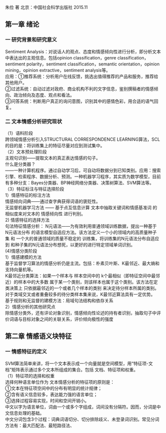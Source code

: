 朱俭 著  北京：中国社会科学出版社 2015.11
## 第一章  绪论

### 一 研究背景和研究意义

  Sentiment Analysis：对说话人的观点、态度和情感倾向性进行分析，即分析文本中表达出的主观信息。包括opinion classification，genre classification，sentiment polarity，sentiment classification，semantic orientation，opinion mining，opinion extractive，sentiment analysis等。<br>
  应用：①推荐系统：分析用户在线反馈，挑选出值得推荐的产品和服务，推荐给其他用户。<br>
       ②过滤系统：自动过滤对政府、商业机构不利的文字信息，鉴别撰稿者的情感倾向、政治倾向及态度、观点和看法。<br>
       ③问答系统：判断用户真正的询问意图，识别其中的感情色彩，用合适的语气回复。<br>
### 二 文本情感分析研究现状

  （1）语料阶段<br>
    跨领域情感分析引入STRUCTURAL CORRESPONDENCE LEARNING算法，SCL的目的是：将训练集上的特征尽量对应到测试集中。<br>
  （2）文本预处理阶段<br>
   主观句识别——提取文本的真正表达情感的句子。<br>
   什么是分类器？<br>
   ——一种计算机程序。通过自动学习后，可自动将数据分到已知类别。应用：搜索引擎、检索程序、数据分析、预测。一种机器学习程序，其实质为数学模型，目前有多种分支：Bayes分类器、BP神经网络分类器、决策树算法、SVM算法等。<br>
   （3）特征标注与特征选择阶段<br>
     1）情感特征的标注方法<br>
        情感倾向词典——通过查字典获得词语的褒贬性。<br>
        无监督机器学习方法 —— 基于点互信息计算 文本中抽取关键词和情感基准词 的相似度来对文本的 情感倾向性 进行判别。<br>
     2) 情感特征的选择方法<br>
       句法特征情感分析： N元语法——为有效利用普通领域训练数据，提出一种基于 N元语法分布 的语言模型自适应方法。该方法定义一个小的领域内的高质量种子集 和 一个大的普通领域的质量不稳定的 训练集，将训练集的N元语法分布自适应到 和种子集的N元语法分布想死，以更好的进行特定领域单词识别。  <br>
   (4)情感分类阶段<br>
     1）情感建模的方法<br>
       基于监督学习算法的情感分析仍是主流。包括：朴素贝叶斯、K最邻近、最大熵和支持向量机等。<br>
         K最邻近分类算法：如果一个样本与 样本空间中的 k个最相似（即特征空间中最邻近）的样本中的大多数 属于某一个类别，则该样本也属于这个类别。该方法在定类决策上 只依据最邻近的一个或者几个样本的类别 来决定待分样本所属的类别。对于类域交叉或者重叠较多的待分类样本集来说，K最邻近算法具有一定优势。<br>
       基于规则和无监督的建模方法：局域句法结构和依存关系<br>
   2）情感分析的其他研究点<br>
     除情感分类外，还有评论对象识别，情感倾向性论述的持有者识别，抽取句子中评价词语与目标对象之间的关联关系，评价倾向极性的强度<br>


## 第二章  情感语义块特征

### 一  情感特征的定义

   SVM算法简单来讲，将一个文本表示成一个向量就是空间模型，用“特征项-文档”矩阵表示通过多个文本所组成的集合。包括 文档、特征项和权重。<br>
  （1）特征项的选择和权重<br>
    选择何种语言单位作为 文本情感分析的特征项的原则是：<br>
    ①文本在特征项空间中的分布有明显的统计规律；<br>
    ②含有语义信息较多，表达能力强的语言单位；<br>
    ③选择过程容易实现，时间和空间开销小。<br>
     中文以字为语言单位，词由一个或多个字组成，词间没有分隔符。因而，分词是中文信息处理的基础。<br>
     中文分词包含3个过程：词典词语切分、切分排除歧义、未登录词识别。常见分词方法有：最大匹配法、最短路径法、
